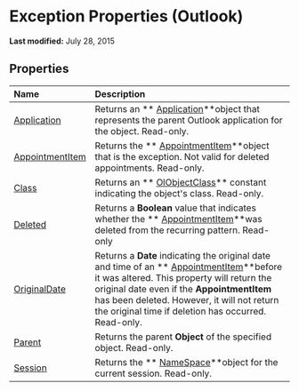 
# Exception Properties (Outlook)

 **Last modified:** July 28, 2015


## Properties



|**Name**|**Description**|
|:-----|:-----|
| [Application](e720c87d-0ad7-fd28-8ba0-58fa0f72a6f4.md)|Returns an  ** [Application](797003e7-ecd1-eccb-eaaf-32d6ddde8348.md)**object that represents the parent Outlook application for the object. Read-only.|
| [AppointmentItem](35541126-99c0-6eaa-18a2-2d13519f03e7.md)|Returns the  ** [AppointmentItem](204a409d-654e-27aa-643a-8344c631b82d.md)**object that is the exception. Not valid for deleted appointments. Read-only.|
| [Class](6ba22790-92aa-e379-ac8b-56f1e9195894.md)|Returns an  ** [OlObjectClass](33d724b3-df3c-2a7f-a80f-93b66d96f588.md)** constant indicating the object's class. Read-only.|
| [Deleted](75d29e38-f618-fbb1-d9ff-4051a97ed55f.md)|Returns a  **Boolean** value that indicates whether the ** [AppointmentItem](204a409d-654e-27aa-643a-8344c631b82d.md)**was deleted from the recurring pattern. Read-only|
| [OriginalDate](0777de75-b32d-fe23-03d8-bb3deb18a69e.md)|Returns a  **Date** indicating the original date and time of an ** [AppointmentItem](204a409d-654e-27aa-643a-8344c631b82d.md)**before it was altered. This property will return the original date even if the  **AppointmentItem** has been deleted. However, it will not return the original time if deletion has occurred. Read-only.|
| [Parent](4f69d446-fb50-9f81-0b71-fba3570936c5.md)|Returns the parent  **Object** of the specified object. Read-only.|
| [Session](b8663ef0-1042-e3c4-81ca-76d4b76a3351.md)|Returns the  ** [NameSpace](f0dcaa19-07f5-5d42-a3bf-2e42b7885644.md)**object for the current session. Read-only.|

